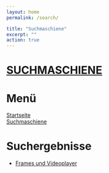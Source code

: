 ```yaml
---
layout: home
permalink: /search/

title: "Suchmaschiene"
excerpt: ""
action: true
---
```

# [SUCHMASCHIENE](/search)
# Menü
[Startseite](/)\
[Suchmaschiene](/search)

# Suchergebnisse
- [Frames und Videoplayer](/search/frames)
